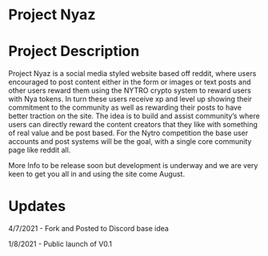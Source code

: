 # Project Nyaz

# Project Description

Project Nyaz is a social media styled website based off reddit, where users encouraged to post content either in the form or images or text posts and other users reward them using the NYTRO crypto system to reward users with Nya tokens. In turn these users receive xp and level up showing their commitment to the community as well as rewarding their posts to have better traction on the site. The idea is to build and assist community’s where users can directly reward the content creators that they like with something of real value and be post based. For the Nytro competition the base user accounts and post systems will be the goal, with a single core community page like reddit all. 


More Info to be release soon but development is underway and we are very keen to get you all in and using the site come August.

# Updates

4/7/2021 - Fork and Posted to Discord base idea

1/8/2021 - Public launch of V0.1

